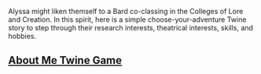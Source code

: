 Alyssa might liken themself to a Bard co-classing in the Colleges of Lore and Creation. In this spirit, here is a simple choose-your-adventure Twine story to step through their research interests, theatrical interests, skills, and hobbies. 

## [About Me Twine Game](https://alyssalb.github.io/AboutMeGame/) 


